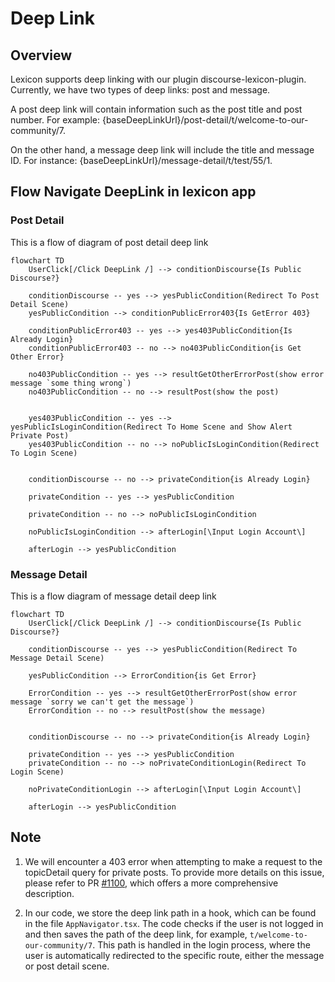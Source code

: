 # Deep Link

## Overview

Lexicon supports deep linking with our plugin discourse-lexicon-plugin. Currently, we have two types of deep links: post and message.

A post deep link will contain information such as the post title and post number. For example: {baseDeepLinkUrl}/post-detail/t/welcome-to-our-community/7.

On the other hand, a message deep link will include the title and message ID. For instance: {baseDeepLinkUrl}/message-detail/t/test/55/1.

## Flow Navigate DeepLink in lexicon app

### Post Detail

This is a flow of diagram of post detail deep link

```mermaid
flowchart TD
    UserClick[/Click DeepLink /] --> conditionDiscourse{Is Public Discourse?}

    conditionDiscourse -- yes --> yesPublicCondition(Redirect To Post Detail Scene)
    yesPublicCondition --> conditionPublicError403{Is GetError 403}

    conditionPublicError403 -- yes --> yes403PublicCondition{Is Already Login}
    conditionPublicError403 -- no --> no403PublicCondition{is Get Other Error}

    no403PublicCondition -- yes --> resultGetOtherErrorPost(show error message `some thing wrong`)
    no403PublicCondition -- no --> resultPost(show the post)


    yes403PublicCondition -- yes --> yesPublicIsLoginCondition(Redirect To Home Scene and Show Alert Private Post)
    yes403PublicCondition -- no --> noPublicIsLoginCondition(Redirect To Login Scene)


    conditionDiscourse -- no --> privateCondition{is Already Login}

    privateCondition -- yes --> yesPublicCondition

    privateCondition -- no --> noPublicIsLoginCondition

    noPublicIsLoginCondition --> afterLogin[\Input Login Account\]

    afterLogin --> yesPublicCondition
```

### Message Detail

This is a flow diagram of message detail deep link

```mermaid
flowchart TD
    UserClick[/Click DeepLink /] --> conditionDiscourse{Is Public Discourse?}

    conditionDiscourse -- yes --> yesPublicCondition(Redirect To Message Detail Scene)

    yesPublicCondition --> ErrorCondition{is Get Error}

    ErrorCondition -- yes --> resultGetOtherErrorPost(show error message `sorry we can't get the message`)
    ErrorCondition -- no --> resultPost(show the message)


    conditionDiscourse -- no --> privateCondition{is Already Login}

    privateCondition -- yes --> yesPublicCondition
    privateCondition -- no --> noPrivateConditionLogin(Redirect To Login Scene)

    noPrivateConditionLogin --> afterLogin[\Input Login Account\]

    afterLogin --> yesPublicCondition
```

## Note

1. We will encounter a 403 error when attempting to make a request to the topicDetail query for private posts. To provide more details on this issue, please refer to PR [#1100](https://github.com/kodefox/lexicon/pull/1100), which offers a more comprehensive description.

2. In our code, we store the deep link path in a hook, which can be found in the file `AppNavigator.tsx`. The code checks if the user is not logged in and then saves the path of the deep link, for example, `t/welcome-to-our-community/7`. This path is handled in the login process, where the user is automatically redirected to the specific route, either the message or post detail scene.
